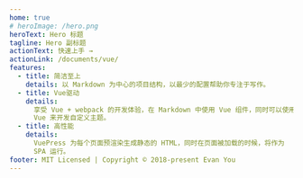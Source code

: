 ```yaml
---
home: true
# heroImage: /hero.png
heroText: Hero 标题
tagline: Hero 副标题
actionText: 快速上手 →
actionLink: /documents/vue/
features:
  - title: 简洁至上
    details: 以 Markdown 为中心的项目结构，以最少的配置帮助你专注于写作。
  - title: Vue驱动
    details:
      享受 Vue + webpack 的开发体验，在 Markdown 中使用 Vue 组件，同时可以使用
      Vue 来开发自定义主题。
  - title: 高性能
    details:
      VuePress 为每个页面预渲染生成静态的 HTML，同时在页面被加载的时候，将作为
      SPA 运行。
footer: MIT Licensed | Copyright © 2018-present Evan You
---
```

